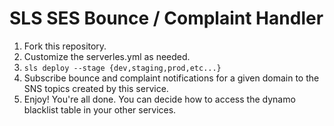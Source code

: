 SLS SES Bounce / Complaint Handler
==================================

1. Fork this repository.
2. Customize the serverles.yml as needed.
3. `sls deploy --stage {dev,staging,prod,etc...}`
4. Subscribe bounce and complaint notifications for a given domain to the SNS topics created by this service.
5. Enjoy! You're all done. You can decide how to access the dynamo blacklist table in your other services.